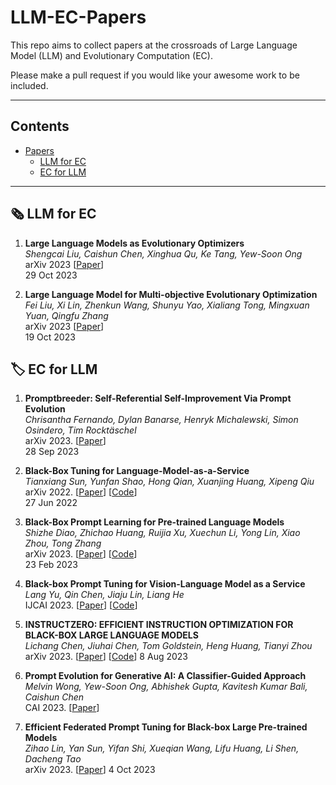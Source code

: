 # LLM-EC-Papers

This repo aims to collect papers at the crossroads of Large Language Model (LLM) and Evolutionary Computation (EC). 

Please make a pull request if you would like your awesome work to be included.

--- 

## Contents

- [Papers](#papers)
  - [LLM for EC](#llm-for-ec)
  - [EC for LLM](#ec-for-llm)

---

## 🗞️ LLM for EC

1. **Large Language Models as Evolutionary Optimizers** \
*Shengcai Liu, Caishun Chen, Xinghua Qu, Ke Tang, Yew-Soon Ong* \
arXiv 2023 [[Paper](https://arxiv.org/abs/2310.19046)] \
29 Oct 2023 

1. **Large Language Model for Multi-objective Evolutionary Optimization**\
*Fei Liu, Xi Lin, Zhenkun Wang, Shunyu Yao, Xialiang Tong, Mingxuan Yuan, Qingfu Zhang* \
arXiv 2023 [[Paper](https://arxiv.org/abs/2310.12541)] \
19 Oct 2023 

## 🏷️ EC for LLM

1. **Promptbreeder: Self-Referential Self-Improvement Via Prompt Evolution** \
*Chrisantha Fernando, Dylan Banarse, Henryk Michalewski, Simon Osindero, Tim Rocktäschel* \
arXiv 2023. [[Paper](https://arxiv.org/abs/2309.16797)] \
28 Sep 2023

2. **Black-Box Tuning for Language-Model-as-a-Service**\
*Tianxiang Sun, Yunfan Shao, Hong Qian, Xuanjing Huang, Xipeng Qiu* \
arXiv 2022. [[Paper](https://arxiv.org/abs/2201.03514)]  [[Code](https://github.com/txsun1997/Black-Box-Tuning)]\
27 Jun 2022 

3. **Black-Box Prompt Learning for Pre-trained Language Models**\
*Shizhe Diao, Zhichao Huang, Ruijia Xu, Xuechun Li, Yong Lin, Xiao Zhou, Tong Zhang*\
arXiv 2023. [[Paper](https://arxiv.org/abs/2201.08531v3)]  [[Code](https://link.zhihu.com/?target=https%3A//github.com/shizhediao/Black-Box-Prompt-Learning)]\
23 Feb 2023

4. **Black-box Prompt Tuning for Vision-Language Model as a Service**\
*Lang Yu, Qin Chen, Jiaju Lin, Liang He*\
IJCAI 2023. [[Paper](https://www.ijcai.org/proceedings/2023/0187.pdf)]  [[Code](https://github.com/BruthYU/BPT-VLM)]

5. **INSTRUCTZERO: EFFICIENT INSTRUCTION OPTIMIZATION FOR BLACK-BOX LARGE LANGUAGE MODELS**\
*Lichang Chen, Jiuhai Chen, Tom Goldstein, Heng Huang, Tianyi Zhou*\
arXiv 2023. [[Paper](https://arxiv.org/abs/2306.03082)]  [[Code](https://github.com/Lichang-Chen/InstructZero)]
8 Aug 2023 

6. **Prompt Evolution for Generative AI: A Classifier-Guided Approach**\
*Melvin Wong, Yew-Soon Ong, Abhishek Gupta, Kavitesh Kumar Bali, Caishun Chen*\
CAI 2023. [[Paper](https://ieeexplore.ieee.org/document/10195116/)]

7. **Efficient Federated Prompt Tuning for Black-box Large Pre-trained Models**\
*Zihao Lin, Yan Sun, Yifan Shi, Xueqian Wang, Lifu Huang, Li Shen, Dacheng Tao*\
arXiv 2023. [[Paper](https://arxiv.org/abs/2310.03123)]
4 Oct 2023
